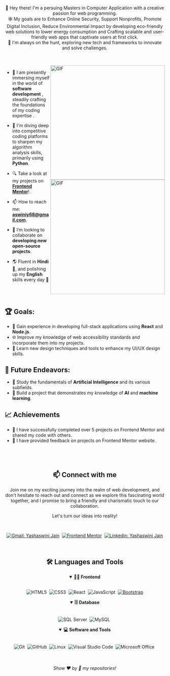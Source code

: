

<p align="center">
👋 Hey there! I'm a persuing Masters in    Computer Application with a creative passion for web programming. 
    <br>
🕸️ My goals are to Enhance Online Security, Support Nonprofits, Promote Digital Inclusion, Reduce Environmental Impact by developing eco-friendly web solutions to lower energy consumption and Crafting scalable and user-friendly web apps that captivate users at first click.
    <br>
🚀 I'm always on the hunt, exploring new tech and frameworks to innovate and solve challenges.
</p>

##

<br>

<!--- Web illustrations by Storyset ( https://storyset.com/web ) --->
<img align="right" alt="GIF" src="https://user-images.githubusercontent.com/90595158/224520261-cac35362-4a70-4108-85c8-260ac8e0b0bd.svg#gh-dark-mode-only" width="360px"/>
<img align="right" alt="GIF" src="https://user-images.githubusercontent.com/90595158/224520109-e00b8f1e-08c9-4316-9920-ea4e88701a61.svg#gh-light-mode-only" width="360px"/>

- 🔭 I am presently immersing myself in the world of **software development** , steadily crafting the foundations of my coding expertise .

- 🌱 I'm diving deep into competitive coding platforms to sharpen my algorithm analysis skills, primarily using **Python**.

- 🔍 Take a look at my projects on [**Frontend Mentor**](https://www.frontendmentor.io/profile/yoshjayn)!.

- 📫 How to reach me: **aswiniy68@gmail.com**.

- 👯 I’m looking to collaborate on **developing new open-source projects**.

- 🌎 Fluent in **Hindi** 📖, and polishing up my **English** skills every day 🌟


<br>
<br>

## 🏆 Goals:

- 🚀 Gain experience in developing full-stack applications using **React** and **Node.js**.
- 🌐 Improve my knowledge of web accessibility standards and incorporate them into my projects.
- 🎨 Learn new design techniques and tools to enhance my UI/UX design skills.

## 🚀 Future Endeavors:

- 🧠 Study the fundamentals of **Artificial Intelligence** and its various subfields.
- 🤖 Build a project that demonstrates my knowledge of **AI** and **machine learning**.

## 📈 Achievements

- 🎉 I have successfully completed over 5 projects on Frontend Mentor and shared my code with others.
- 🤝 I have provided feedback on projects on Frontend Mentor website.


#

<br>

<h2 align="center">📫 Connect with me</h2>

<p align="center">
Join me on my exciting journey into the realm of web development, and don't hesitate to reach out and connect as we explore this fascinating world together, and I promise to bring a friendly and charismatic touch to our collaboration.
</p>

<p align="center">
Let's turn our ideas into reality!
</p>
<br />

<div align = "center">
    
[![Gmail: Yashaswini Jain](https://img.shields.io/badge/-gmail-red?style=for-the-badge&logo=Gmail&logoColor=white&link=mailto:aswiniy68@gmail.com)](mailto:aswiniy68@gmail.com)&nbsp;
[![Frontend Mentor](https://img.shields.io/badge/-Frontend%20Mentor-5F3DC4?style=for-the-badge&logo=FrontendMentor&logoColor=white&link=https://www.frontendmentor.io/profile/yoshjayn)](https://www.frontendmentor.io/profile/yoshjayn)&nbsp;
[![Linkedin: Yashaswini Jain](https://img.shields.io/badge/-linkedin-blue?style=for-the-badge&logo=Linkedin&logoColor=white&link=https://www.linkedin.com/in/yashaswinijain)](https://www.linkedin.com/in/yashaswinijain)
<br>
  </div>

<br>

<div align = "center">

<h2 align="center">🛠️ Languages and Tools</h2>

<details open>
<summary><b>🏄‍♂️ Frontend</b></summary>
<br>
  
![HTML5](https://img.shields.io/badge/-HTML5-E34F26?style=for-the-badge&logo=html5&logoColor=white)&nbsp;
![CSS3](https://img.shields.io/badge/-CSS3-1572B6?style=for-the-badge&logo=css3)&nbsp;
![React](https://img.shields.io/badge/-React-%23404d59?style=for-the-badge&logo=react)&nbsp;
![JavaScript](https://img.shields.io/badge/Javascript-F7DF1E.svg?style=for-the-badge&logo=javascript&logoColor=black)&nbsp;
[![Bootstrap](https://img.shields.io/badge/-Bootstrap-563D7C?style=for-the-badge&logo=bootstrap&logoColor=white)](https://getbootstrap.com/)
</details>

<details open>
<summary><b>🗄️ Database</b></summary>
<br>

![SQL Server](https://img.shields.io/badge/-SQL%20Server-CC2927?style=for-the-badge&logo=microsoft-sql-server&logoColor=white)&nbsp;
![MySQL](https://img.shields.io/badge/-MySQL-00000F?style=for-the-badge&logo=mysql)&nbsp;
</details>

<details open>
<summary><b>💻 Software and Tools</b></summary>
<br>

![Git](https://img.shields.io/badge/-Git-F05032?style=for-the-badge&logo=git&logoColor=white)&nbsp;
![GitHub](https://img.shields.io/badge/-GitHub-181717?style=for-the-badge&logo=github)&nbsp;
![Linux](https://img.shields.io/badge/-Linux-FCC624?style=for-the-badge&logo=linux&logoColor=black)&nbsp;
![Visual Studio Code](https://img.shields.io/badge/-VSCODE-007ACC?style=for-the-badge&&logo=visual-studio-code&logoColor=white)&nbsp;
![Microsoft Office](https://img.shields.io/badge/-MS%20Office-D83B01?style=for-the-badge&logo=microsoft-office&logoColor=white)&nbsp;
</details>

</div>


<br>
  
<h6 align="center">Show ❤️ by 🌟 my repositories!</h6>
